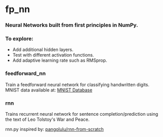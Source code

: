 # fp_nn
### Neural Networks built from first principles in NumPy.

### To explore:
* Add additional hidden layers.
* Test with different activation functions.
* Add adaptive learning rate such as RMSprop.

### feedforward_nn
Train a feedforward neural network for classifying handwritten digits.
MNIST data available at: [MNIST Database](http://yann.lecun.com/exdb/mnist/)

### rnn
Trains recurrent neural network for sentence completion/prediction using the
text of Leo Tolstoy's War and Peace.

rnn.py inspired by: [pangolulu/rnn-from-scratch](https://github.com/pangolulu/rnn-from-scratch)

